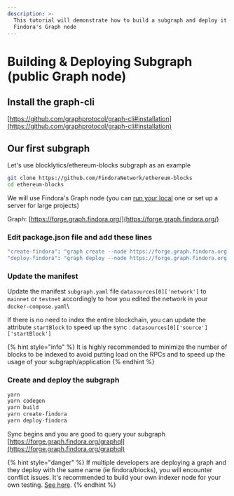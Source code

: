 ```yaml
---
description: >-
  This tutorial will demonstrate how to build a subgraph and deploy it on
  Findora's Graph node
---
```


# Building & Deploying Subgraph (public Graph node)

## Install the graph-cli <a href="#install-the-graph-cli" id="install-the-graph-cli"></a>

​[https://github.com/graphprotocol/graph-cli#installation](https://github.com/graphprotocol/graph-cli#installation)​

## Our first subgraph <a href="#our-first-subgraph" id="our-first-subgraph"></a>

Let's use blocklytics/ethereum-blocks subgraph as an example

```bash
git clone https://github.com/FindoraNetwork/ethereum-blocks
cd ethereum-blocks
```

We will use Findora's Graph node (you can [run your local](building-and-deploying-subgraph-local-node.md) one or set up a server for large projects)

Graph: [https://forge.graph.findora.org/](https://forge.graph.findora.org/)​

### Edit package.json file and add these lines <a href="#edit-package.json-file-and-add-these-lines" id="edit-package.json-file-and-add-these-lines"></a>

```bash
"create-findora": "graph create --node https://forge.graph.findora.org:8020 findora/blocks",
"deploy-findora": "graph deploy --node https://forge.graph.findora.org:8020 --ipfs https://forge.graph.findora.org:5001 findora/blocks",
```

### Update the manifest <a href="#update-the-manifest" id="update-the-manifest"></a>

Update the manifest `subgraph.yaml` file `datasources[0]['network']` to `mainnet` or `testnet` accordingly to how you edited the network in your `docker-compose.yaml`\


If there is no need to index the entire blockchain, you can update the attribute `startBlock` to speed up the sync : `datasources[0]['source']['startBlock']`

{% hint style="info" %}
It is highly recommended to minimize the number of blocks to be indexed to avoid putting load on the RPCs and to speed up the usage of your subgraph/application
{% endhint %}

### Create and deploy the subgraph <a href="#create-and-deploy-the-subgraph" id="create-and-deploy-the-subgraph"></a>

```bash
yarn
yarn codegen
yarn build
yarn create-findora 
yarn deploy-findora
```

Sync begins and you are good to query your subgraph [https://forge.graph.findora.org/graphql](https://forge.graph.findora.org/graphql)

{% hint style="danger" %}
If multiple developers are deploying a graph and they deploy with the same name (ie findora/blocks), you will encounter conflict issues. It's recommended to build your own indexer node for your own testing. [See here](building-and-deploying-subgraph-local-node.md).
{% endhint %}
